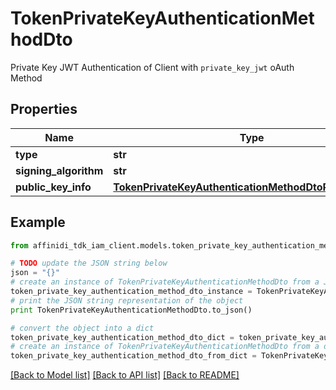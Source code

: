 # TokenPrivateKeyAuthenticationMethodDto

Private Key JWT Authentication of Client with `private_key_jwt` oAuth Method

## Properties

| Name                  | Type                                                                                                              | Description | Notes |
| --------------------- | ----------------------------------------------------------------------------------------------------------------- | ----------- | ----- |
| **type**              | **str**                                                                                                           |             |
| **signing_algorithm** | **str**                                                                                                           |             |
| **public_key_info**   | [**TokenPrivateKeyAuthenticationMethodDtoPublicKeyInfo**](TokenPrivateKeyAuthenticationMethodDtoPublicKeyInfo.md) |             |

## Example

```python
from affinidi_tdk_iam_client.models.token_private_key_authentication_method_dto import TokenPrivateKeyAuthenticationMethodDto

# TODO update the JSON string below
json = "{}"
# create an instance of TokenPrivateKeyAuthenticationMethodDto from a JSON string
token_private_key_authentication_method_dto_instance = TokenPrivateKeyAuthenticationMethodDto.from_json(json)
# print the JSON string representation of the object
print TokenPrivateKeyAuthenticationMethodDto.to_json()

# convert the object into a dict
token_private_key_authentication_method_dto_dict = token_private_key_authentication_method_dto_instance.to_dict()
# create an instance of TokenPrivateKeyAuthenticationMethodDto from a dict
token_private_key_authentication_method_dto_from_dict = TokenPrivateKeyAuthenticationMethodDto.from_dict(token_private_key_authentication_method_dto_dict)
```

[[Back to Model list]](../README.md#documentation-for-models) [[Back to API list]](../README.md#documentation-for-api-endpoints) [[Back to README]](../README.md)

